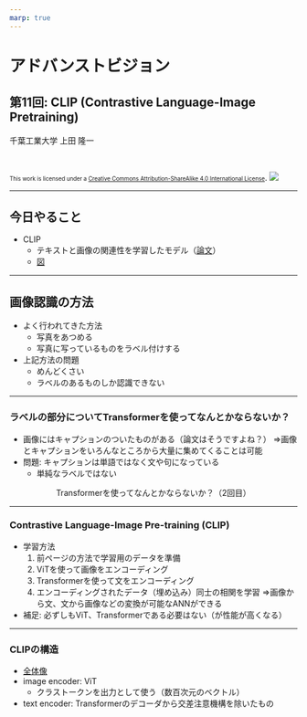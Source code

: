 ```yaml
---
marp: true
---
```


<!-- footer: "アドバンストビジョン第11回" -->

# アドバンストビジョン

## 第11回: CLIP (Contrastive Language-Image Pretraining)

千葉工業大学 上田 隆一

<br />

<span style="font-size:70%">This work is licensed under a </span>[<span style="font-size:70%">Creative Commons Attribution-ShareAlike 4.0 International License</span>](https://creativecommons.org/licenses/by-sa/4.0/).
![](https://i.creativecommons.org/l/by-sa/4.0/88x31.png)

---

<!-- paginate: true -->

## 今日やること

- CLIP
    - テキストと画像の関連性を学習したモデル（[論文](https://arxiv.org/pdf/2103.00020)）
    - [図](https://en.wikipedia.org/wiki/Contrastive_Language-Image_Pre-training)

---

## 画像認識の方法

- よく行われてきた方法
    - 写真をあつめる
    - 写真に写っているものをラベル付けする
- 上記方法の問題
    - めんどくさい
    - ラベルのあるものしか認識できない

---

### ラベルの部分についてTransformerを使ってなんとかならないか？

- 画像にはキャプションのついたものがある（論文はそうですよね？）
$\Longrightarrow$画像とキャプションをいろんなところから大量に集めてくることは可能
- 問題: キャプションは単語ではなく文や句になっている
    - 単純なラベルではない

<center>Transformerを使ってなんとかならないか？（2回目）</center>

---

### Contrastive Language-Image Pre-training (CLIP)

- 学習方法
    1. 前ページの方法で学習用のデータを準備
    2. ViTを使って画像をエンコーディング
    3. Transformerを使って文をエンコーディング
    4. エンコーディングされたデータ（埋め込み）同士の相関を学習
$\Longrightarrow$画像から文、文から画像などの変換が可能なANNができる
- 補足: 必ずしもViT、Transformerである必要はない（が性能が高くなる）

---

### CLIPの構造

- [全体像](https://en.wikipedia.org/wiki/Contrastive_Language-Image_Pre-training)
- image encoder: ViT
    - クラストークンを出力として使う（数百次元のベクトル）
- text encoder: Transformerのデコーダから交差注意機構を除いたもの

